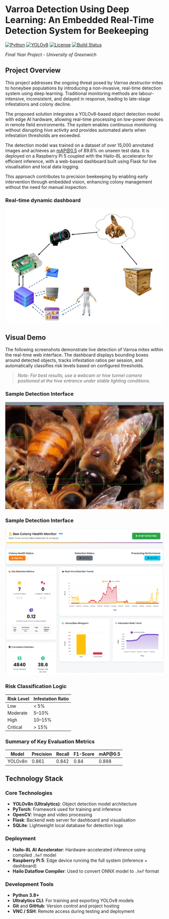 # Varroa Detection Using Deep Learning: An Embedded Real-Time Detection System for Beekeeping

[![Python](https://img.shields.io/badge/Python-3.8+-blue.svg)](https://python.org)
[![YOLOv8](https://img.shields.io/badge/YOLOv8-Latest-green.svg)](https://github.com/ultralytics/ultralytics)
[![License](https://img.shields.io/badge/License-MIT-yellow.svg)](LICENSE)
[![Build Status](https://img.shields.io/badge/Build-Passing-brightgreen.svg)]()

*Final Year Project - University of Greenwich*


## Project Overview

This project addresses the ongoing threat posed by *Varroa destructor* mites to honeybee populations by introducing a non-invasive, real-time detection system using deep learning. Traditional monitoring methods are labour-intensive, inconsistent, and delayed in response, leading to late-stage infestations and colony decline.

The proposed solution integrates a YOLOv8-based object detection model with edge AI hardware, allowing real-time processing on low-power devices in remote field environments. The system enables continuous monitoring without disrupting hive activity and provides automated alerts when infestation thresholds are exceeded.

The detection model was trained on a dataset of over 15,000 annotated images and achieves an mAP@0.5 of 89.8% on unseen test data. It is deployed on a Raspberry Pi 5 coupled with the Hailo-8L accelerator for efficient inference, with a web-based dashboard built using Flask for live visualisation and local data logging.

This approach contributes to precision beekeeping by enabling early intervention through embedded vision, enhancing colony management without the need for manual inspection.

### Real-time dynamic dashboard

![System Overview Animation](docs/images/systemoverview.png)

## Visual Demo

The following screenshots demonstrate live detection of Varroa mites within the real-time web interface. The dashboard displays bounding boxes around detected objects, tracks infestation ratios per session, and automatically classifies risk levels based on configured thresholds.

> *Note: For best results, use a webcam or hive tunnel camera positioned at the hive entrance under stable lighting conditions.*

### Sample Detection Interface

![Detection Example](docs/images/detection_example.png)

### Sample Detection Interface

![Detection Example](docs/images/dashboard.png)


### Risk Classification Logic

| Risk Level | Infestation Ratio |
|------------|-------------------|
| Low        | < 5%              | 
| Moderate   | 5–10%              |
| High       | 10–15%             |
| Critical   | > 15%             |


### Summary of Key Evaluation Metrics

| Model   | Precision | Recall | F1-Score | mAP\@0.5 |
| ------- | --------- | ------ | -------- | -------- |
| YOLOv8n | 0.861     | 0.842  | 0.84     | 0.898    |


## Technology Stack

### Core Technologies
- **YOLOv8n (Ultralytics)**: Object detection model architecture
- **PyTorch**: Framework used for training and inference
- **OpenCV**: Image and video processing
- **Flask**: Backend web server for dashboard and visualisation
- **SQLite**: Lightweight local database for detection logs

### Deployment
- **Hailo-8L AI Accelerator**: Hardware-accelerated inference using compiled `.hef` model
- **Raspberry Pi 5**: Edge device running the full system (inference + dashboard)
- **Hailo Dataflow Compiler**: Used to convert ONNX model to `.hef` format

### Development Tools
- **Python 3.8+**
- **Ultralytics CLI**: For training and exporting YOLOv8 models
- **Git** and **GitHub**: Version control and project hosting
- **VNC / SSH**: Remote access during testing and deployment









